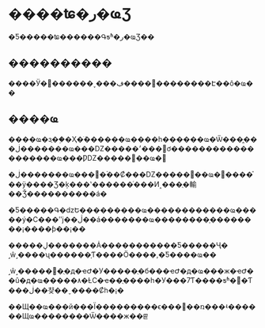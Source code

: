 # ����ʨ�ر�ҩƷ

�Ƽ�����ʨ������Գƽʱ�ر�ҩƷ��

## ����������

����Ӱ�󣬹������˯���ڣ����಻��������Է��ô�ҩ��

## ����ҩ

����ҩ�зֶ��֣�Ҳ�ֺܶ������ҩ����һ������ҩ�Ѿ���̭���ڶ�������ҩ���Ǳ�����׿���׳ơ�������������������ҩ���ǷǱ�����׿��ҩ�

�ڶ�������ҩ���෱�࣬��Ȼ���Ǳ�����׿��ҩ�����ᷢ��ÿ����Ʒ�ķ���ʽ������ͬ���Ͷ˰���ֻ�輸��Ǯ����������á�

�Ƽ�����Գ�ǳԵ���������ҩ������������ҩ�����ý�С���ʺϳ��ڷ��á�������ҩ��������̹��������¡����ƥ��¡��

�����ڸ�������Ȧ�����������Ƽ�����Ҷ� ˼ŵ˼����ʯ������̹Ƭ����Ӧ����,�Ƽ����ҩ��

˼ŵ˼�����򵽣�ֻ�д�ҽԺ�У�����ֻ�б���ҽԺ�д�ҩ���ж�ҽԺ��û�д�ҩ�����۸�ȽϹ�ҽ��ֻ����һ�У���7Ƭ����ƽʱ�԰�Ƭ���ڶ��챶��ˬ����Ȼһ�¡�

��Щ��ҩ���й���Ϊ���������ϵ���޷��ռ���ʵ������Щҩ��������Ѿ����ж��ꡣ

